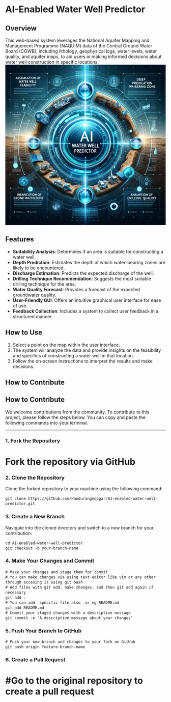 



# AI-Enabled Water Well Predictor

## Overview
This web-based system leverages the National Aquifer Mapping and Management Programme (NAQUIM) data of the Central Ground Water Board (CGWB), including lithology, geophysical logs, water levels, water quality, and aquifer maps, to aid users in making informed decisions about water well construction in specific locations.
![AI Water Well Predictor](src/water_well.png)

## Features
- **Suitability Analysis**: Determines if an area is suitable for constructing a water well.
- **Depth Prediction**: Estimates the depth at which water-bearing zones are likely to be encountered.
- **Discharge Estimation**: Predicts the expected discharge of the well.
- **Drilling Technique Recommendation**: Suggests the most suitable drilling technique for the area.
- **Water Quality Forecast**: Provides a forecast of the expected groundwater quality.
- **User-Friendly GUI**: Offers an intuitive graphical user interface for ease of use.
- **Feedback Collection**: Includes a system to collect user feedback in a structured manner.

## How to Use
1. Select a point on the map within the user interface.
2. The system will analyze the data and provide insights on the feasibility and specifics of constructing a water well in that location.
3. Follow the on-screen instructions to interpret the results and make decisions.
## How to Contribute
## How to Contribute

We welcome contributions from the community. To contribute to this project, please follow the steps below. You can copy and paste the following commands into your terminal.

---

### 1. Fork the Repository


# Fork the repository via GitHub



### 2. Clone the Repository

Clone the forked repository to your machine using the following command:

```
git clone https://github.com/Pandurangmopgar/AI-enabled-water-well-predictor.git
```
### 3. Create a New Branch
Navigate into the cloned directory and switch to a new branch for your contribution:
```
cd AI-enabled-water-well-predictor
git checkout -b your-branch-name
```
### 4. Make Your Changes and Commit
```
# Make your changes and stage them for commit
# You can make changes via using text editor like vim or any other through accesing it using git bash
# Add files with git add, make changes, and then git add again if necessary
git add .
# You can add  specific file also  as eg README.md
git add README.md
# Commit your staged changes with a descriptive message
git commit -m "A descriptive message about your changes"
```



### 5. Push Your Branch to GitHub
```
# Push your new branch and changes to your fork on GitHub
git push origin feature-branch-name

```
### 6. Create a Pull Request

# #Go to the original repository to create a pull request
